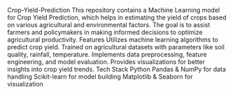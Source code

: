 Crop-Yield-Prediction
This repository contains a Machine Learning model for Crop Yield Prediction, which helps in estimating the yield of crops based on various agricultural and environmental factors. The goal is to assist farmers and policymakers in making informed decisions to optimize agricultural productivity.
Features
Utilizes machine learning algorithms to predict crop yield.
Trained on agricultural datasets with parameters like soil quality, rainfall, temperature.
Implements data preprocessing, feature engineering, and model evaluation.
Provides visualizations for better insights into crop yield trends.
Tech Stack
Python 
Pandas & NumPy for data handling
Scikit-learn for model building
Matplotlib & Seaborn for visualization
